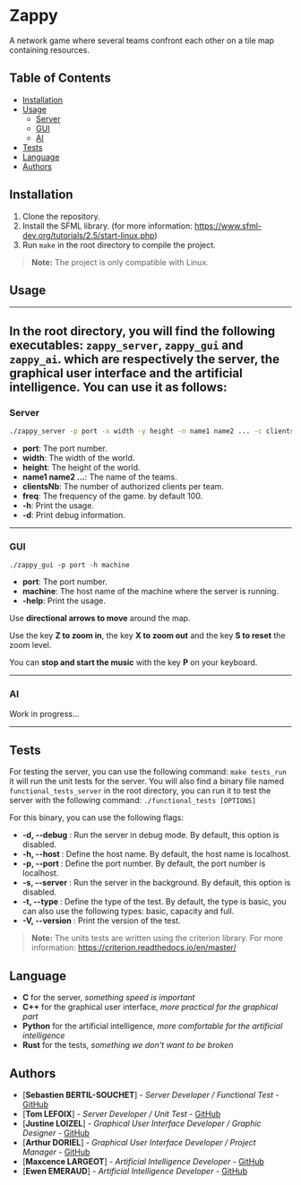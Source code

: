 # Zappy

A network game where several teams confront each other on a tile map containing resources.

## Table of Contents

- [Installation](#installation)
- [Usage](#usage)
  - [Server](#server)
  - [GUI](#gui)
  - [AI](#ai)
- [Tests](#tests)
- [Language](#language)
- [Authors](#authors)

## Installation

1. Clone the repository. 
2. Install the SFML library. (for more information: https://www.sfml-dev.org/tutorials/2.5/start-linux.php)
3. Run `make` in the root directory to compile the project.

> **Note:** The project is only compatible with Linux. 

## Usage

---

In the root directory, you will find the following executables: `zappy_server`, `zappy_gui` and `zappy_ai`.
which are respectively the server, the graphical user interface and the artificial intelligence. 
You can use it as follows:
---
### Server
```bash
./zappy_server -p port -x width -y height -n name1 name2 ... -c clientsNb -f freq
```
- **port**: The port number.
- **width**: The width of the world.
- **height**: The height of the world.
- **name1 name2 ...**: The name of the teams.
- **clientsNb**: The number of authorized clients per team.
- **freq**: The frequency of the game. by default 100.
- **-h**: Print the usage.
- **-d**: Print debug information.
---
### GUI

```
./zappy_gui -p port -h machine
```
- **port**: The port number.
- **machine**: The host name of the machine where the server is running.
- **-help**: Print the usage.

Use **directional arrows to move** around the map.

Use the key **Z to zoom in**, the key **X to zoom out** and the key **S to reset** the zoom level.

You can **stop and start the music** with the key **P** on your keyboard.

---

### AI

Work in progress...

---
## Tests

For testing the server, you can use the following command:
```make tests_run```
it will run the unit tests for the server.
You will also find a binary file named `functional_tests_server` in the root directory, you can run it to test the server with the following command:
```./functional_tests [OPTIONS]```

For this binary, you can use the following flags:
- **-d, --debug** : Run the server in debug mode. By default, this option is disabled.
- **-h, --host <HOST>** : Define the host name. By default, the host name is localhost.
- **-p, --port <PORT>** : Define the port number. By default, the port number is localhost.
- **-s, --server** : Run the server in the background. By default, this option is disabled.
- **-t, --type <type>** : Define the type of the test. By default, the type is basic, you can also use the following types: basic, capacity and full.
- **-V, --version** : Print the version of the test.

> **Note:** The units tests are written using the criterion library. For more information: https://criterion.readthedocs.io/en/master/

## Language

- **C** for the server, _something speed is important_
- **C++** for the graphical user interface, _more practical for the graphical part_
- **Python** for the artificial intelligence, _more comfortable for the artificial intelligence_
- **Rust** for the tests, _something we don't want to be broken_

## Authors

- [**Sebastien BERTIL-SOUCHET**] - *Server Developer / Functional Test* - [GitHub](https://github.com/Sebabacou)
- [**Tom LEFOIX**] - *Server Developer / Unit Test* - [GitHub](https://github.com/tlmx25)
- [**Justine LOIZEL**] - *Graphical User Interface Developer / Graphic Designer* - [GitHub](https://github.com/justineloizel)
- [**Arthur DORIEL**] - *Graphical User Interface Developer / Project Manager* - [GitHub](https://github.com/MrMarmotte)
- [**Maxcence LARGEOT**] - *Artificial Intelligence Developer* - [GitHub](https://github.com.com/MaxenceLgt)
- [**Ewen EMERAUD**] - *Artificial Intelligence Developer* - [GitHub](https:://github.com/ewen1507)
